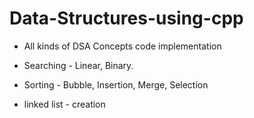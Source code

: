 # Data-Structures-using-cpp

- All kinds of DSA Concepts code implementation

- Searching - Linear, Binary.

- Sorting - Bubble, Insertion, Merge, Selection 

- linked list - creation

